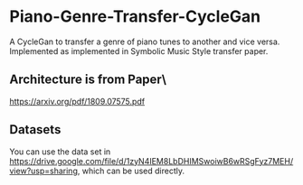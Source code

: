 # Piano-Genre-Transfer-CycleGan
A CycleGan to transfer a genre of piano tunes to another and vice versa. Implemented as implemented in Symbolic Music Style transfer paper.

## Architecture is from Paper\
https://arxiv.org/pdf/1809.07575.pdf


## Datasets
You can use the data set in https://drive.google.com/file/d/1zyN4IEM8LbDHIMSwoiwB6wRSgFyz7MEH/view?usp=sharing, which can be used directly.
